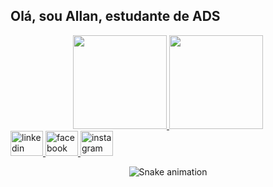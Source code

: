 ## Olá, sou Allan, estudante de ADS
<div align="center">
  <a href="https://github.com/shutxx">
  <img height="150em" src="https://github-readme-stats.vercel.app/api?username=shutxx&show_icons=true&theme=dracula&include_all_commits=true&count_private=true"/>
  <img height="150em" src="https://github-readme-stats.vercel.app/api/top-langs/?username=shutxx&layout=compact&langs_count=7&theme=dracula"/>

  <div align="left">
    <a href="https://www.linkedin.com/in/allan-sergio-bispo-86868323a/" target="_blank">
      <img src="https://raw.githubusercontent.com/maurodesouza/profile-readme-generator/master/src/assets/icons/social/linkedin/default.svg" width="52" height="40"        alt="linkedin logo"  />
    </a>
    <a href="https://www.facebook.com/profile.php?id=100006044056132" target="_blank">
      <img src="https://raw.githubusercontent.com/maurodesouza/profile-readme-generator/master/src/assets/icons/social/facebook/default.svg" width="52" height="40" alt="facebook logo"  />
    </a>
    <a href="https://www.instagram.com/allan.sergio09/" target="_blank">
      <img src="https://raw.githubusercontent.com/maurodesouza/profile-readme-generator/master/src/assets/icons/social/instagram/default.svg" width="52" height="40" alt="instagram logo"  />
    </a>
  </div>


  ![Snake animation](https://github.com/shutxx/shutxx/blob/output/github-contribution-grid-snake.svg)
</div>
